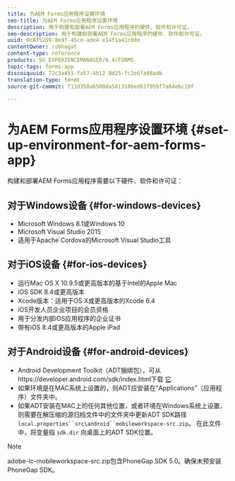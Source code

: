 ```yaml
---
title: 为AEM Forms应用程序设置环境
seo-title: 为AEM Forms应用程序设置环境
description: 用于构建和部署AEM Forms应用程序的硬件、软件和许可证。
seo-description: 用于构建和部署AEM Forms应用程序的硬件、软件和许可证。
uuid: 0c8f5259-8e9f-45ce-ade4-e14f1a41c0de
contentOwner: robhagat
content-type: reference
products: SG_EXPERIENCEMANAGER/6.4/FORMS
topic-tags: forms-app
discoiquuid: 72c3a451-fa57-4b12-8d25-fc2e6fa98adb
translation-type: tm+mt
source-git-commit: f13d358a6508da5813186ed61f959f7a84e6c19f

---
```



# 为AEM Forms应用程序设置环境 {#set-up-environment-for-aem-forms-app}

构建和部署AEM Forms应用程序需要以下硬件、软件和许可证：

## 对于Windows设备 {#for-windows-devices}

* Microsoft Windows 8.1或Windows 10
* Microsoft Visual Studio 2015
* 适用于Apache Cordova的Microsoft Visual Studio工具

## 对于iOS设备 {#for-ios-devices}

* 运行Mac OS X 10.9.5或更高版本的基于Intel的Apple Mac
* iOS SDK 8.4或更高版本
* Xcode版本：适用于OS X或更高版本的Xcode 6.4
* iOS开发人员企业项目的会员资格
* 用于分发内部iOS应用程序的企业证书
* 带有iOS 8.4或更高版本的Apple iPad

## 对于Android设备 {#for-android-devices}

* Android Development Toolkit（ADT捆绑包），可从https://developer.android.com/sdk/index.html下载 [它](https://developer.android.com/sdk/index.html)
* 如果环境是在MAC系统上设置的，则ADT应安装在“Applications”（应用程序）文件夹中。
* 如果ADT安装在MAC上的任何其他位置，或者环境在Windows系统上设置，则需要在解压缩的源归档文件中的文件夹中更新ADT SDK路径 `local.properties``src\android``mobileworkspace-src.zip`。 在此文件中，将变量指 `sdk.dir` 向桌面上的ADT SDK位置。

>[!NOTE]
>
>adobe-lc-mobileworkspace-src.zip包含PhoneGap SDK 5.0。确保未预安装PhoneGap SDK。
